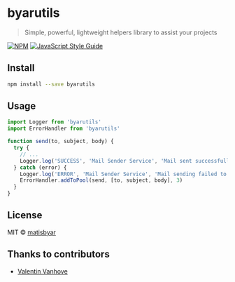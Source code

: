 # byarutils

> Simple, powerful, lightweight helpers library to assist your projects

[![NPM](https://img.shields.io/npm/v/byarutils.svg)](https://www.npmjs.com/package/byarutils) [![JavaScript Style Guide](https://img.shields.io/badge/code_style-standard-brightgreen.svg)](https://standardjs.com)

## Install

```bash
npm install --save byarutils
```

## Usage

```jsx
import Logger from 'byarutils'
import ErrorHandler from 'byarutils'

function send(to, subject, body) {
  try {
    // ...
    Logger.log('SUCCESS', 'Mail Sender Service', 'Mail sent successfully to: ' + to)
  } catch (error) {
    Logger.log('ERROR', 'Mail Sender Service', 'Mail sending failed to: ' + to)
    ErrorHandler.addToPool(send, [to, subject, body], 3)
  }
}

```

## License

MIT © [matisbyar](https://github.com/matisbyar)

## Thanks to contributors

- [Valentin Vanhove](https://github.com/vanhovev)
